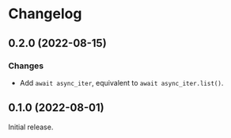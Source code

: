 # Changelog

<!-- changelogging: start -->

## 0.2.0 (2022-08-15)

### Changes

- Add `await async_iter`, equivalent to `await async_iter.list()`.

## 0.1.0 (2022-08-01)

Initial release.
